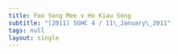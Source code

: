 ```yaml
---
title: Foo Song Mee v Ho Kiau Seng
subtitle: "[2011] SGHC 4 / 11\_January\_2011"
tags: null
layout: single
---
```


